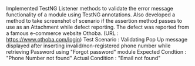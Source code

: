 Implemented TestNG Listener methods to validate the error message functionality of a module using TestNG annotations. Also developed a method to take screenshot of scenario if the assertion method passes to use as an Attachment while defect reporting. The defect was reported from a famous e-commerce website Othoba. (URL : https://www.othoba.com/login)
Test Scenario : Validating Pop Up message displayed after inserting invalid/non-registered phone number while retrieving Password using "Forgot password" module 
Expected Condtion : "Phone Number not found"
Actual Condition : "Email not found"
